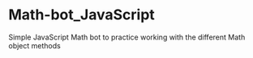 # Math-bot_JavaScript
Simple JavaScript Math bot to practice working with the different Math object methods
